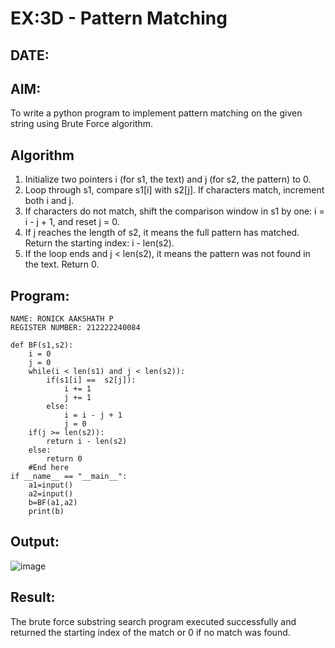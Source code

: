 # EX:3D - Pattern Matching
## DATE:

## AIM:
To write a python program to implement pattern matching on the given string using Brute Force algorithm.

## Algorithm

1. Initialize two pointers i (for s1, the text) and j (for s2, the pattern) to 0.
2. Loop through s1, compare s1[i] with s2[j]. If characters match, increment both i and j.
3. If characters do not match, shift the comparison window in s1 by one: i = i - j + 1, and reset j = 0.
4. If j reaches the length of s2, it means the full pattern has matched. Return the starting index: i - len(s2).
5. If the loop ends and j < len(s2), it means the pattern was not found in the text. Return 0.

   
## Program:
```
NAME: RONICK AAKSHATH P
REGISTER NUMBER: 212222240084
```
```
def BF(s1,s2):
    i = 0
    j = 0
    while(i < len(s1) and j < len(s2)):
        if(s1[i] ==  s2[j]):
            i += 1
            j += 1
        else:
            i = i - j + 1
            j = 0
    if(j >= len(s2)):
        return i - len(s2)
    else:
        return 0
    #End here
if __name__ == "__main__":
    a1=input() 
    a2=input() 
    b=BF(a1,a2)
    print(b)
```

## Output:

![image](https://github.com/user-attachments/assets/4d883f30-c26d-470c-8868-77611d3aa320)


## Result:

The brute force substring search program executed successfully and returned the starting index of the match or 0 if no match was found.
